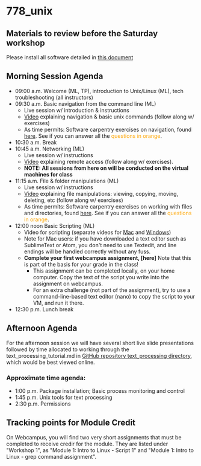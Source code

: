 # 778_unix

## Materials to review before the Saturday workshop

Please install all software detailed in [this document](https://unr.canvaslms.com/courses/57767/modules/items/1380103)

## Morning Session Agenda

* 09:00 a.m. Welcome (ML, TP), introduction to Unix/Linux (ML), tech troubleshooting (all instructors)
* 09:30 a.m. Basic navigation from the command line (ML)
	* Live session w/ introduction & instructions
	* [Video](https://unr.canvaslms.com/courses/57767/modules/items/1380098) explaining navigation & basic unix commands (follow along w/ exercises)
	* As time permits: Software carpentry exercises on navigation, found [here](https://swcarpentry.github.io/shell-novice/02-filedir/index.html). See if you can answer all the <span style="color:orange">questions in orange</span>.
* 10:30 a.m. Break
* 10:45 a.m. Networking (ML)
	* Live session w/ instructions
	* [Video](https://unr.canvaslms.com/courses/57767/modules/items/1380101) explaining remote access (follow along w/ exercises).
	* **NOTE: All sessions from here on will be conducted on the virtual machines for class**
* 11:15 a.m. File & folder manipulations (ML)
	* Live session w/ instructions
	* [Video](https://unr.canvaslms.com/courses/57767/modules/items/1380099) explaining file manipulations: viewing, copying, moving, deleting, etc (follow along w/ exercises)
	* As time permits: Software carpentry exercises on working with files and directories, found [here](https://swcarpentry.github.io/shell-novice/03-create/index.html). See if you can answer all the <span style="color:orange">questions in orange</span>.
* 12:00 noon Basic Scripting (ML)
	* Video for scripting (separate videos for [Mac](https://unr.canvaslms.com/courses/57767/modules/items/1382227) and [Windows](https://unr.canvaslms.com/courses/57767/modules/items/1382226))
	* Note for Mac users: if you have downloaded a text editor such as SublimeText or Atom, you don't need to use Textedit, and line endings will be handled correctly without any fuss. 
	* **Complete your first webcampus assignment, [here]** Note that this is part of the basis for your grade in the class! 
		* This assignment can be completed locally, on your home computer. Copy the text of the script you write into the assignment on webcampus. 
		* For an extra challenge (not part of the assignment), try to use a command-line-based text editor (nano) to copy the script to your VM, and run it there. 
* 12:30 p.m. Lunch break

## Afternoon Agenda
For the afternoon session we will have several short live slide presentations followed by time allocated to working through the text_processing_tutorial.md in [GitHub repository text_processing directory](https://github.com/tparchman/778_unix/tree/master/text_processing), which would be best viewed online.

### Approximate time agenda:
* 1:00 p.m. Package installation; Basic process monitoring and control
* 1:45 p.m. Unix tools for text processing
* 2:30 p.m. Permissions 

## Tracking points for Module Credit

On Webcampus, you will find two very short assignments that must be completed to receive credir for the module. They are listed under "Workshop 1", as "Module 1: Intro to Linux - Script 1" and "Module 1: Intro to Linux - grep command assignment". 
